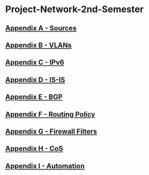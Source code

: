 # Project-Network-2nd-Semester


## [Appendix A - Sources](https://github.com/Helweg/Project-Network-2nd-Semester/blob/master/Appendix%20A/README.md)

## [Appendix B - VLANs](https://github.com/Helweg/Project-Network-2nd-Semester/blob/master/Appendix%20B/README.md)

## [Appendix C - IPv6](https://github.com/Helweg/Project-Network-2nd-Semester/blob/master/Appendix%20C/README.md)

## [Appendix D - IS-IS](https://github.com/Helweg/Project-Network-2nd-Semester/blob/master/Appendix%20D/README.md)

## [Appendix E - BGP](https://github.com/Helweg/Project-Network-2nd-Semester/blob/master/Appendix%20E/README.md)

## [Appendix F - Routing Policy](https://github.com/Helweg/Project-Network-2nd-Semester/blob/master/Appendix%20F/README.md)

## [Appendix G - Firewall Filters](https://github.com/Helweg/Project-Network-2nd-Semester/tree/master/Appendix%20H/README.md)

## [Appendix H - CoS](https://github.com/Helweg/Project-Network-2nd-Semester/blob/master/Appendix%20H/README.md)

## [Appendix I - Automation](https://github.com/lydiavasileva/LLD-to-junos-config-project/blob/master/README.md)

